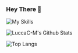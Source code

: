 ### Hey There :wave:

![My Skills](https://skillicons.dev/icons?i=c,cpp,bash)


![LuccaC-M's Github Stats](https://github-readme-stats.vercel.app/api?username=LuccaC-M&show_icons=true&theme=dark)

![Top Langs](https://github-readme-stats.vercel.app/api/top-langs/?username=LuccaC-M&theme=dark)


